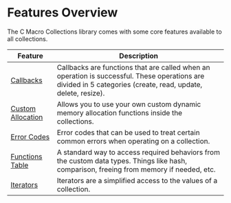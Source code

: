 # Features Overview

The C Macro Collections library comes with some core features available to all collections.

| Feature | Description |
| ------- | ----------- |
| [Callbacks](../cor/callbacks/index.html) | Callbacks are functions that are called when an operation is successful. These operations are divided in 5 categories (create, read, update, delete, resize). |
| [Custom Allocation](../cor/custom_allocation/index.html) | Allows you to use your own custom dynamic memory allocation functions inside the collections. |
| [Error Codes](../cor/error_codes/index.md) | Error codes that can be used to treat certain common errors when operating on a collection. |
| [Functions Table](../cor/functions_table/index.html) | A standard way to access required behaviors from the custom data types. Things like hash, comparison, freeing from memory if needed, etc. |
| [Iterators](../cor/iterators/index.html) | Iterators are a simplified access to the values of a collection. |
